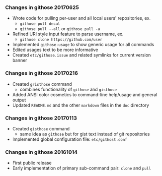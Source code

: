 ### Changes in githose 20170625
  * Wrote code for pulling per-user and all local users' repositories, ex.
    - `githose pull decal`
    - `githose pull --all` *or* `githose pull -a`
  * Refined URI style input feature to parse username, ex.
    - `githose clone https://github.com/user`
  * Implemented `githose-usage` to show generic usage for all commands
  * Edited usages text to be more informative
  * Created `etc/githose.issue` and related symlinks for current version banner

### Changes in githose 20170216
  * Created `gristhose` command
    - combines functionality of `githose` and `gisthose`
  * Added ANSI color cosmetics to command-line help/usage and general output
  * Updated `README.md` and the other `markdown` files in the `doc` directory

### Changes in githose 20170113
  * Created `gisthose` command 
    - same idea as `githose` but for gist text instead of git repositories
  * Implemented global configuration file: `etc/githost.conf`

### Changes in githose 20161014
  * First public release 
  * Early implementation of primary sub-command pair: `clone` and `pull`
